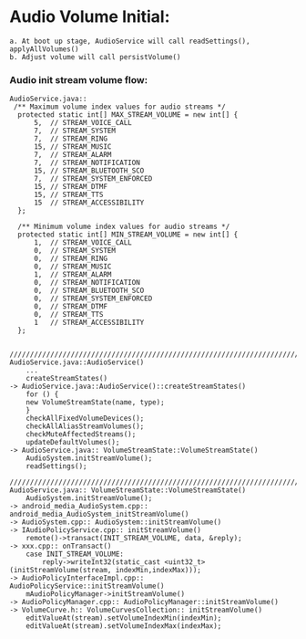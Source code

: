 # Audio Volume Initial:
    a. At boot up stage, AudioService will call readSettings(), applyAllVolumes()
    b. Adjust volume will call persistVolume()

### Audio init stream volume flow:
    AudioService.java::
     /** Maximum volume index values for audio streams */
      protected static int[] MAX_STREAM_VOLUME = new int[] {
          5,  // STREAM_VOICE_CALL
          7,  // STREAM_SYSTEM
          7,  // STREAM_RING
          15, // STREAM_MUSIC
          7,  // STREAM_ALARM
          7,  // STREAM_NOTIFICATION
          15, // STREAM_BLUETOOTH_SCO
          7,  // STREAM_SYSTEM_ENFORCED
          15, // STREAM_DTMF
          15, // STREAM_TTS
          15  // STREAM_ACCESSIBILITY
      };

      /** Minimum volume index values for audio streams */
      protected static int[] MIN_STREAM_VOLUME = new int[] {
          1,  // STREAM_VOICE_CALL
          0,  // STREAM_SYSTEM
          0,  // STREAM_RING
          0,  // STREAM_MUSIC
          1,  // STREAM_ALARM
          0,  // STREAM_NOTIFICATION
          0,  // STREAM_BLUETOOTH_SCO
          0,  // STREAM_SYSTEM_ENFORCED
          0,  // STREAM_DTMF
          0,  // STREAM_TTS
          1   // STREAM_ACCESSIBILITY
      };
    
     ////////////////////////////////////////////////////////////////////////////////////
    AudioService.java::AudioService()
        ...
        createStreamStates()
    -> AudioService.java::AudioService()::createStreamStates()
        for () {
        new VolumeStreamState(name, type);
        }
        checkAllFixedVolumeDevices();
        checkAllAliasStreamVolumes();
        checkMuteAffectedStreams();
        updateDefaultVolumes();
    -> AudioService.java:: VolumeStreamState::VolumeStreamState()
        AudioSystem.initStreamVolume();
        readSettings();

    ////////////////////////////////////////////////////////////////////////////////////
    AudioService.java:: VolumeStreamState::VolumeStreamState()
        AudioSystem.initStreamVolume();
    -> android_media_AudioSystem.cpp:: android_media_AudioSystem_initStreamVolume()
    -> AudioSystem.cpp:: AudioSystem::initStreamVolume()
    -> IAudioPolicyService.cpp:: initStreamVolume()
        remote()->transact(INIT_STREAM_VOLUME, data, &reply);
    -> xxx.cpp:: onTransact()
        case INIT_STREAM_VOLUME:
            reply->writeInt32(static_cast <uint32_t>(initStreamVolume(stream, indexMin,indexMax)));
    -> AudioPolicyInterfaceImpl.cpp:: AudioPolicyService::initStreamVolume()
        mAudioPolicyManager->initStreamVolume()
    -> AudioPolicyManager.cpp:: AudioPolicyManager::initStreamVolume()
    -> VolumeCurve.h:: VolumeCurvesCollection:: initStreamVolume()
        editValueAt(stream).setVolumeIndexMin(indexMin);
        editValueAt(stream).setVolumeIndexMax(indexMax);

      
